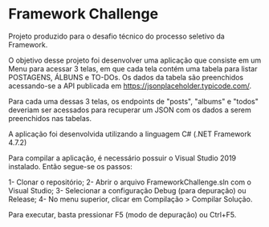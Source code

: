# Framework Challenge

Projeto produzido para o desafio técnico do processo seletivo da Framework.

O objetivo desse projeto foi desenvolver uma aplicação que consiste em um Menu para acessar 3 telas, em que cada tela contém uma tabela para listar POSTAGENS, ÁLBUNS e TO-DOs. Os dados da tabela são preenchidos acessando-se a API publicada em https://jsonplaceholder.typicode.com/.

Para cada uma dessas 3 telas, os endpoints de "posts", "albums" e "todos" deveriam ser acessados para recuperar um JSON com os dados a serem preenchidos nas tabelas.

A aplicação foi desenvolvida utilizando a linguagem C# (.NET Framework 4.7.2)

Para compilar a aplicação, é necessário possuir o Visual Studio 2019 instalado. Então segue-se os passos:

1- Clonar o repositório;
2- Abrir o arquivo FrameworkChallenge.sln com o Visual Studio;
3- Selecionar a configuração Debug (para depuração) ou Release;
4- No menu superior, clicar em Compilação > Compilar Solução.

Para executar, basta pressionar F5 (modo de depuração) ou Ctrl+F5.